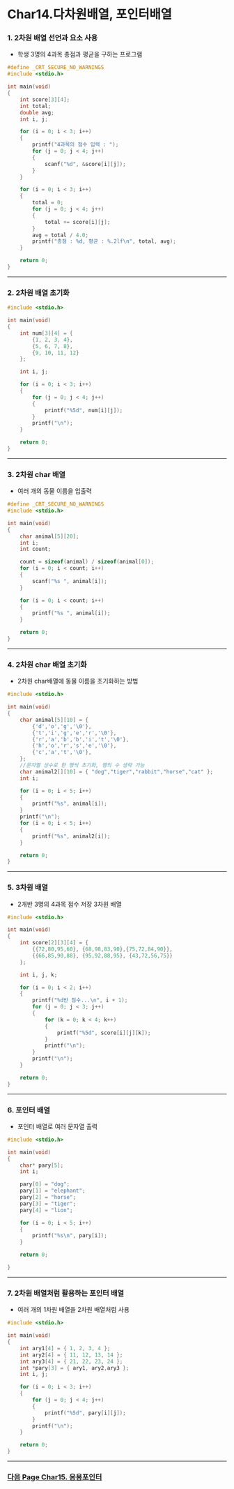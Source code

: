 # Char14.다차원배열, 포인터배열

### 1. 2차원 배열 선언과 요소 사용

* 학생 3명의 4과목 총점과 평균을 구하는 프로그램

```c
#define _CRT_SECURE_NO_WARNINGS
#include <stdio.h> 

int main(void)
{
	int score[3][4];
	int total;
	double avg;
	int i, j;

	for (i = 0; i < 3; i++)
	{
		printf("4과목의 점수 입력 : ");
		for (j = 0; j < 4; j++)
		{
			scanf("%d", &score[i][j]);
		}
	}

	for (i = 0; i < 3; i++)
	{
		total = 0;
		for (j = 0; j < 4; j++)
		{
			total += score[i][j];
		}
		avg = total / 4.0;
		printf("총점 : %d, 평균 : %.2lf\n", total, avg);
	}

	return 0;
}
```





---

### 2. 2차원 배열 초기화



```c
#include <stdio.h> 

int main(void)
{
	int num[3][4] = {
		{1, 2, 3, 4},
		{5, 6, 7, 8},
		{9, 10, 11, 12}
	};

	int i, j;

	for (i = 0; i < 3; i++)
	{
		for (j = 0; j < 4; j++)
		{
			printf("%5d", num[i][j]);
		}
		printf("\n");
	}

	return 0;
}
```







---

### 3.  2차원 char 배열

* 여러 개의 동물 이름을 입출력

```c
#define _CRT_SECURE_NO_WARNINGS
#include <stdio.h> 

int main(void)
{
	char animal[5][20];
	int i;
	int count;

	count = sizeof(animal) / sizeof(animal[0]);
	for (i = 0; i < count; i++)
	{
		scanf("%s ", animal[i]);
	}

	for (i = 0; i < count; i++)
	{
		printf("%s ", animal[i]);
	}

	return 0;
}
```



---

### 4. 2차원 char 배열 초기화

* 2차원 char배열에 동물 이름을 초기화하는 방법

```c
#include <stdio.h>

int main(void)
{
	char animal[5][10] = {
		{'d','o','g','\0'},
		{'t','i','g','e','r','\0'},
		{'r','a','b','b','i','t','\0'},
		{'h','o','r','s','e','\0'},
		{'c','a','t','\0'},
	};
	//문자열 상수로 한 행씩 초기화, 행의 수 생략 가능
	char animal2[][10] = { "dog","tiger","rabbit","horse","cat" };
	int i;

	for (i = 0; i < 5; i++)
	{
		printf("%s", animal[i]);
	}
	printf("\n");
	for (i = 0; i < 5; i++)
	{
		printf("%s", animal2[i]);
	}

	return 0;
}
```





---

### 5. 3차원 배열

* 2개반 3명의 4과목 점수 저장 3차원 배열

```c
#include <stdio.h> 

int main(void)
{
	int score[2][3][4] = {
		{{72,80,95,60}, {68,98,83,90},{75,72,84,90}},
		{{66,85,90,88}, {95,92,88,95}, {43,72,56,75}}
	};

	int i, j, k;

	for (i = 0; i < 2; i++)
	{
		printf("%d반 점수...\n", i + 1);
		for (j = 0; j < 3; j++)
		{
			for (k = 0; k < 4; k++)
			{
				printf("%5d", score[i][j][k]);
			}
			printf("\n");
		}
		printf("\n");
	}

	return 0;
}
```





---

### 6. 포인터 배열

* 포인터 배열로 여러 문자열 출력

```c
#include <stdio.h>

int main(void)
{
	char* pary[5];
	int i;

	pary[0] = "dog";
	pary[1] = "elephant";
	pary[2] = "horse";
	pary[3] = "tiger";
	pary[4] = "lion";

	for (i = 0; i < 5; i++)
	{
		printf("%s\n", pary[i]);
	}

	return 0;

}
```





---

### 7. 2차원 배열처럼 활용하는 포인터 배열

* 여러 개의 1차원 배열을 2차원 배열처럼 사용

```c
#include <stdio.h> 

int main(void)
{
	int ary1[4] = { 1, 2, 3, 4 };
	int ary2[4] = { 11, 12, 13, 14 };
	int ary3[4] = { 21, 22, 23, 24 };
	int *pary[3] = { ary1, ary2,ary3 };
	int i, j;

	for (i = 0; i < 3; i++)
	{
		for (j = 0; j < 4; j++)
		{
			printf("%5d", pary[i][j]);
		}
		printf("\n");
	}

	return 0;
}
```



---



### [ 다음 Page Char15. 응용포인터](https://github.com/sumin2123/Study-C/blob/main/Char15.%EC%9D%91%EC%9A%A9%ED%8F%AC%EC%9D%B8%ED%84%B0/Char15.%EC%9D%91%EC%9A%A9%ED%8F%AC%EC%9D%B8%ED%84%B0.md)